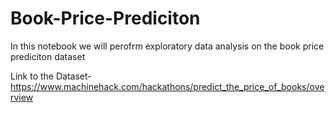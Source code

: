 # Book-Price-Prediciton
In this notebook  we will perofrm exploratory data analysis on the book price prediciton dataset

Link to the Dataset-https://www.machinehack.com/hackathons/predict_the_price_of_books/overview
